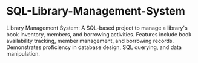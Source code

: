 # SQL-Library-Management-System
Library Management System: A SQL-based project to manage a library's book inventory, members, and borrowing activities. Features include book availability tracking, member management, and borrowing records. Demonstrates proficiency in database design, SQL querying, and data manipulation.
